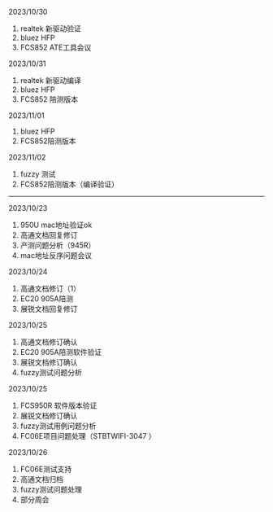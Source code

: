 2023/10/30

1. realtek 新驱动验证
2. bluez HFP 
3. FCS852 ATE工具会议



2023/10/31

1. realtek 新驱动编译
2. bluez HFP 
3. FCS852 陪测版本



2023/11/01

1. bluez HFP 
2. FCS852陪测版本



2023/11/02

1. fuzzy 测试
2. FCS852陪测版本（编译验证）







---------------



2023/10/23

1. 950U mac地址验证ok
2. 高通文档回复修订
3. 产测问题分析（945R）
4. mac地址反序问题会议



2023/10/24

1. 高通文档修订（1）
2. EC20 905A陪测
3. 展锐文档回复修订



2023/10/25

1. 高通文档修订确认
2. EC20 905A陪测软件验证
3. 展锐文档修订确认
4. fuzzy测试问题分析



2023/10/25

1. FCS950R 软件版本验证
2. 展锐文档修订确认
3. fuzzy测试用例问题分析
4. FC06E项目问题处理（STBTWIFI-3047  ）

2023/10/26

1. FC06E测试支持
2. 高通文档归档
3. fuzzy测试问题处理
4. 部分周会
